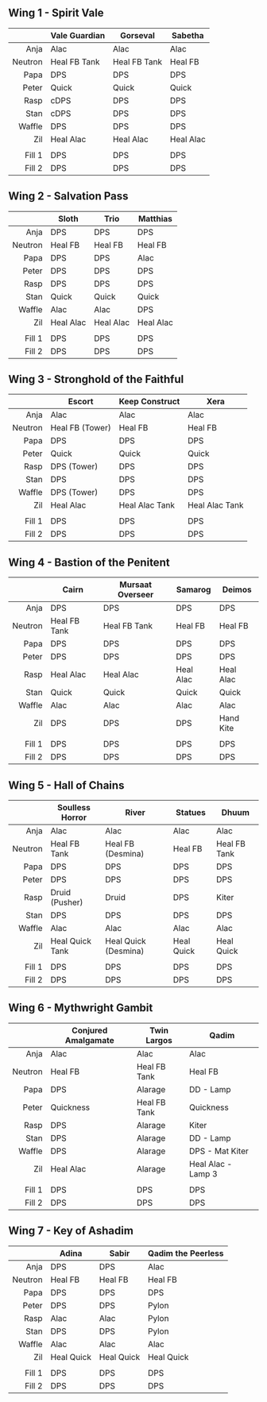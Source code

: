 
## Wing 1 - Spirit Vale

|| Vale Guardian | Gorseval | Sabetha |
|--:|---|---|---|
| Anja | Alac | Alac | Alac |
| Neutron | Heal FB Tank | Heal FB Tank | Heal FB |
| Papa | DPS | DPS | DPS |
| Peter | Quick | Quick | Quick |
| Rasp | cDPS | DPS | DPS |
| Stan | cDPS | DPS | DPS |
| Waffle | DPS | DPS | DPS |
| Zil | Heal Alac | Heal Alac | Heal Alac |
|||||
| Fill 1 | DPS | DPS | DPS |
| Fill 2 | DPS | DPS | DPS |


## Wing 2 - Salvation Pass 

|| Sloth | Trio | Matthias |
|--:|---|---|---|
| Anja | DPS | DPS | DPS |
| Neutron | Heal FB | Heal FB | Heal FB |
| Papa | DPS | DPS | Alac |
| Peter | DPS | DPS | DPS | 
| Rasp | DPS | DPS | DPS | 
| Stan | Quick | Quick | Quick |
| Waffle | Alac | Alac | DPS |
| Zil | Heal Alac | Heal Alac | Heal Alac |
|||||
| Fill 1 | DPS | DPS | DPS |
| Fill 2 | DPS | DPS | DPS |


## Wing 3 - Stronghold of the Faithful

|| Escort | Keep Construct | Xera |
|--:|---|---|---|
| Anja | Alac | Alac | Alac |
| Neutron | Heal FB (Tower) | Heal FB | Heal FB |
| Papa | DPS | DPS | DPS |
| Peter | Quick | Quick | Quick | Quick |
| Rasp | DPS (Tower) | DPS | DPS |
| Stan | DPS | DPS | DPS |
| Waffle | DPS (Tower) | DPS | DPS |
| Zil | Heal Alac | Heal Alac Tank | Heal Alac Tank |
|||||
| Fill 1 | DPS | DPS | DPS |
| Fill 2 | DPS | DPS | DPS |


## Wing 4 - Bastion of the Penitent

|| Cairn | Mursaat Overseer | Samarog | Deimos | 
|--:|---|---|---|---|
| Anja | DPS | DPS | DPS | DPS |
| Neutron | Heal FB Tank | Heal FB Tank | Heal FB | Heal FB |
| Papa | DPS | DPS | DPS | DPS |
| Peter | DPS | DPS | DPS | DPS |
| Rasp | Heal Alac | Heal Alac | Heal Alac | Heal Alac |
| Stan | Quick | Quick | Quick | Quick |
| Waffle | Alac | Alac | Alac | Alac |
| Zil | DPS | DPS | DPS | Hand Kite |
||||||
| Fill 1 | DPS | DPS | DPS | DPS |
| Fill 2 | DPS | DPS | DPS | DPS |


## Wing 5 - Hall of Chains

|| Soulless Horror | River | Statues | Dhuum | 
|--:|---|---|---|---|
| Anja | Alac | Alac | Alac | Alac |
| Neutron | Heal FB Tank | Heal FB (Desmina) | Heal FB | Heal FB Tank |
| Papa | DPS | DPS | DPS | DPS |
| Peter | DPS | DPS | DPS | DPS |
| Rasp | Druid (Pusher) | Druid | DPS | Kiter |
| Stan | DPS | DPS | DPS | DPS |
| Waffle | Alac | Alac | Alac | Alac |
| Zil | Heal Quick Tank | Heal Quick (Desmina) | Heal Quick | Heal Quick |
||||||
| Fill 1 | DPS | DPS | DPS | DPS |
| Fill 2 | DPS | DPS | DPS | DPS |


## Wing 6 - Mythwright Gambit

|| Conjured Amalgamate | Twin Largos | Qadim |
|--:|---|---|---|
| Anja | Alac | Alac | Alac |
| Neutron | Heal FB | Heal FB Tank | Heal FB |
| Papa | DPS | Alarage | DD - Lamp |
| Peter | Quickness | Heal FB Tank | Quickness |
| Rasp | DPS | Alarage | Kiter |
| Stan | DPS | Alarage | DD - Lamp |
| Waffle | DPS | Alarage | DPS - Mat Kiter |
| Zil | Heal Alac | Alarage | Heal Alac - Lamp 3 |
|||||
| Fill 1 | DPS | DPS | DPS |
| Fill 2 | DPS | DPS | DPS |

## Wing 7 - Key of Ashadim

|| Adina | Sabir | Qadim the Peerless |
|--:|---|---|---|
| Anja | DPS | DPS | Alac |
| Neutron | Heal FB | Heal FB | Heal FB |
| Papa | DPS | DPS | DPS |
| Peter | DPS | DPS | Pylon|
| Rasp | Alac | Alac | Pylon |
| Stan | DPS | DPS | Pylon |
| Waffle | Alac | Alac | Alac |
| Zil | Heal Quick | Heal Quick | Heal Quick |
|||||
| Fill 1 | DPS | DPS | DPS |
| Fill 2 | DPS | DPS | DPS |

